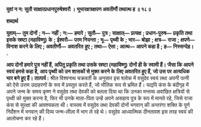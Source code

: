 **युवां न न: सुतौ साक्षात्प्रधानपुरुषेश्वरौ ।** **भूभारक्षत्रक्षपण अवतीर्णौ तथात्थ ह ॥ १८॥** 

**शब्दार्थ** 

**युवाम्—** **तुम दोनों** **; न—** **नहीं** **; न:—** **हमारे** **; सुतौ—** **पुत्र** **; साक्षात्—** **प्रत्यक्ष** **; प्रधान-पुरुष—** **प्रकृति तथा इसके स्रष्टा (महाविष्णु)** **के** **; ईश्वरौ—** **परम नियन्ता** **; भू—** **पृथ्वी के** **; भार—** **बोझा** **; क्षत्र—** **राजा** **; क्षपणे—** **विनाश करने के लिए** **; अवतीर्णौ—** **अवतरित** **हुए** **; तथा—** **ऐसा** **; आत्थ—** **आपने कहा है** **; ह—** **निस्सन्देह।** **.** 

**आप दोनों हमारे पुत्र नहीं हैं, अपितु प्रकृति तथा उसके स्रष्टा (महाविष्णु) दोनों ही के** **स्वामी हैं। जैसा कि आपने स्वयं हमसे कहा है, आप पृथ्वी को उन शासकों से मुक्त करने के** **लिए अवतरित हुए हैं, जो उस पर अत्यधिक भार बने हुए हैं।** **तात्पर्य :** श्रील विश्वनाथ चक्रवर्ती के अनुसार इस श्लोक में वसुदेव स्वयं तथा अपनी पत्नी को ऐसे उत्तम उदाहरणों के रूप में प्रस्तुत करते हैं, जो भौतिक रूप से भ्रमित हैं। यद्यपि कंस के बंदीगृह में अपने जन्म के समय कृष्ण ने वसुदेव तथा देवकी को बतला दिया था कि उनका मन्तव्य अवांछित क्षत्रियों से पृथ्वी को मुक्त करना है, फिर भी उनके माता-पिता उन्हें अपने असहाय पुत्र के रूप में मानते रहे, जिसे राजा कंस से सुरक्षा की आवश्यकता थी। वास्तव में वसुदेव तथा देवकी दोनों भगवान् की अन्तरंगा शक्ति के पूर्ण निर्देशन में भगवान् की दिव्य जन्म-लीला में भाग ले रहे थे। वसुदेव आध्यात्मिक दीनतावश इस तरह स्वयं की आलोचना कर रहे हैं।  